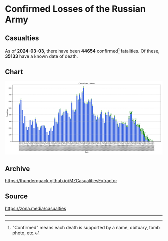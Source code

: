 
# Confirmed Losses of the Russian Army

## Casualties

As of **2024-03-03**, there have been **44654** confirmed[^1] fatalities.
Of these, **35133** have a known date of death.

## Chart

![7-Day Intervals Bar Chart](./docs/7days.svg)

## Archive

https://thunderquack.github.io/MZCasualitiesExtractor

## Source

https://zona.media/casualties

---

[^1]: "Confirmed" means each death is supported by a name, obituary, tomb photo, etc.
